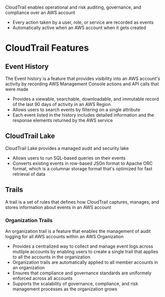 CloudTrail enables operational and risk auditing, governance, and compliance over an AWS account

* Every action taken by a user, role, or service are recorded as events
* Automatically active when an AWS account when it gets created

# CloudTrail Features

## Event History

The Event history is a feature that provides visibility into an AWS account's activity by recording AWS Management Console actions and API calls that were made

* Provides a viewable, searchable, downloadable, and immutable record of the last 90 days of activity in an AWS Region
* Allows users to search events by filtering on a single attribute
* Each event listed in the history includes detailed information and the response elements returned by the AWS service

## CloudTrail Lake

CloudTrail Lake provides a managed audit and security lake

* Allows users to run SQL-based queries on their events
* Converts existing events in row-based JSOn format to Apache ORC format, which is a columnar storage format that's optimized for fast retrieval of data

## Trails

A trail is a set of rules that defines how CloudTrail captures, manages, and stores information about events in an AWS account

### Organization Trails

An organization trail is a feature that enables the management of audit logging for all AWS accounts within an AWS Organization

* Provides a centralized way to collect and manage event logs across mutliple accounts by enabling users to create a single trail that applies to all the accounts in the organization
* Organization trails are automatically applied to all member accounts in an organization
* Ensures that compliance and governance standards are uniformely enforced across all accounts
* Supports the scalability of governance, compliance, and risk management processes as the organization grows
